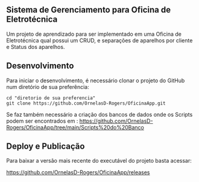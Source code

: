 ## Sistema de Gerenciamento para Oficina de Eletrotécnica



Um projeto de aprendizado para ser implementado em uma Oficina de Eletrotécnica qual possui um CRUD, e separações de aparelhos por cliente e Status dos aparelhos.



## Desenvolvimento

Para iniciar o desenvolvimento, é necessário clonar o projeto do GitHub num diretório de sua preferência:

```
cd "diretorio de sua preferencia"
git clone https://github.com/OrnelasD-Rogers/OficinaApp.git
```

Se faz também necessário a criação dos bancos de dados onde os Scripts podem ser encontrados em : https://github.com/OrnelasD-Rogers/OficinaApp/tree/main/Scripts%20do%20Banco

## Deploy e Publicação

Para baixar a versão mais recente do executável do projeto basta acessar:

https://github.com/OrnelasD-Rogers/OficinaApp/releases
